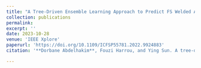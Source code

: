 ```yaml
---
title: "A Tree-Driven Ensemble Learning Approach to Predict FS Welded Al-6061-T6 Material Behavior"
collection: publications
permalink: 
excerpt: ''
date: 2023-10-28
venue: 'IEEE Xplore'
paperurl: 'https://doi.org/10.1109/ICFSP55781.2022.9924883'
citation: '**Dorbane Abdelhakim**, Fouzi Harrou, and Ying Sun. A tree-driven ensemble learning approach to predict fs welded al-6061-t6 material behavior. In 2022 7th International Conference on Frontiers of Signal Processing (ICFSP), pages 184–188. IEEE, 2022.'

---
```

